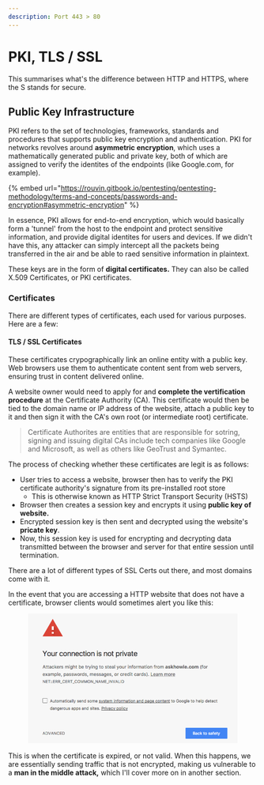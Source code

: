```yaml
---
description: Port 443 > 80
---
```


# PKI, TLS / SSL

This summarises what's the difference between HTTP and HTTPS, where the S stands for secure.&#x20;

## Public Key Infrastructure

PKI refers to the set of technologies, frameworks, standards and procedures that supports public key encryption and authentication. PKI for networks revolves around **asymmetric encryption**, which uses a mathematically generated public and private key, both of which are assigned to verify the identites of the endpoints (like Google.com, for example).&#x20;

{% embed url="https://rouvin.gitbook.io/pentesting/pentesting-methodology/terms-and-concepts/passwords-and-encryption#asymmetric-encryption" %}

In essence, PKI allows for end-to-end encryption, which would basically form a 'tunnel' from the host to the endpoint and protect sensitive information, and provide digital identites for users and devices. If we didn't have this, any attacker can simply intercept all the packets being transferred in the air and be able to raed sensitive information in plaintext.

These keys are in the form of **digital certificates.** They can also be called X.509 Certificates, or PKI certificates.&#x20;

### Certificates

There are different types of certificates, each used for various purposes. Here are a few:

#### TLS / SSL Certificates

These certificates crypographically link an online entity with a public key. Web browsers use them to authenticate content sent from web servers, ensuring trust in content delivered online.&#x20;

A website owner would need to apply for and **complete the vertification procedure** at the Certificate Authority (CA). This certificate would then be tied to the domain name or IP address of the website, attach a public key to it and then sign it with the CA's own root (or intermediate root) certificate.&#x20;

> Certificate Authorites are entities that are responsible for sotring, signing and issuing digital CAs include tech companies like Google and Microsoft, as well as others like GeoTrust and Symantec.&#x20;

The process of checking whether these certificates are legit is as follows:

* User tries to access a website, browser then has to verify the PKI certificate authority's signature from its pre-installed root store
  * This is otherwise known as HTTP Strict Transport Security (HSTS)
* Browser then creates a session key and encrypts it using **public key of website.**&#x20;
* Encrypted session key is then sent and decrypted using the website's **pricate key**.&#x20;
* Now, this session key is used for encrypting and decrypting data transmitted between the browser and server for that entire session until termination.

There are a lot of different types of SSL Certs out there, and most domains come with it.&#x20;

In the event that you are accessing a HTTP website that does not have a certificate, browser clients would sometimes alert you like this:

<figure><img src="../.gitbook/assets/image (5).png" alt=""><figcaption></figcaption></figure>

This is when the certificate is expired, or not valid. When this happens, we are essentially sending traffic that is not encrypted, making us vulnerable to a **man in the middle attack,** which I'll cover more on in another section.&#x20;
